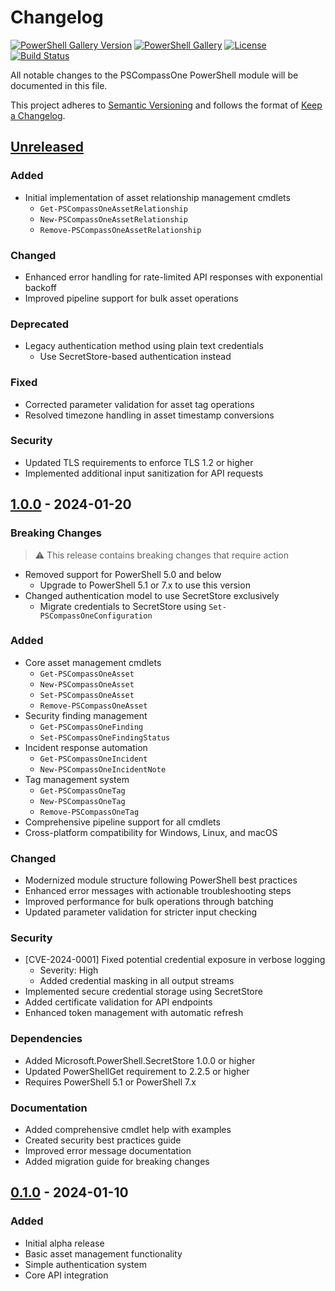 # Changelog

[![PowerShell Gallery Version](https://img.shields.io/powershellgallery/v/PSCompassOne)](https://www.powershellgallery.com/packages/PSCompassOne)
[![PowerShell Gallery](https://img.shields.io/powershellgallery/dt/PSCompassOne)](https://www.powershellgallery.com/packages/PSCompassOne)
[![License](https://img.shields.io/github/license/blackpoint/pscompassone)](LICENSE)
[![Build Status](https://img.shields.io/github/workflow/status/blackpoint/pscompassone/CI)](https://github.com/blackpoint/pscompassone/actions)

All notable changes to the PSCompassOne PowerShell module will be documented in this file.

This project adheres to [Semantic Versioning](https://semver.org/spec/v2.0.0.html) and follows the format of [Keep a Changelog](https://keepachangelog.com/en/1.0.0/).

## [Unreleased]

### Added
- Initial implementation of asset relationship management cmdlets
  - `Get-PSCompassOneAssetRelationship`
  - `New-PSCompassOneAssetRelationship`
  - `Remove-PSCompassOneAssetRelationship`

### Changed
- Enhanced error handling for rate-limited API responses with exponential backoff
- Improved pipeline support for bulk asset operations

### Deprecated
- Legacy authentication method using plain text credentials
  - Use SecretStore-based authentication instead

### Fixed
- Corrected parameter validation for asset tag operations
- Resolved timezone handling in asset timestamp conversions

### Security
- Updated TLS requirements to enforce TLS 1.2 or higher
- Implemented additional input sanitization for API requests

## [1.0.0] - 2024-01-20

### Breaking Changes
> ⚠️ This release contains breaking changes that require action

- Removed support for PowerShell 5.0 and below
  - Upgrade to PowerShell 5.1 or 7.x to use this version
- Changed authentication model to use SecretStore exclusively
  - Migrate credentials to SecretStore using `Set-PSCompassOneConfiguration`

### Added
- Core asset management cmdlets
  - `Get-PSCompassOneAsset`
  - `New-PSCompassOneAsset`
  - `Set-PSCompassOneAsset`
  - `Remove-PSCompassOneAsset`
- Security finding management
  - `Get-PSCompassOneFinding`
  - `Set-PSCompassOneFindingStatus`
- Incident response automation
  - `Get-PSCompassOneIncident`
  - `New-PSCompassOneIncidentNote`
- Tag management system
  - `Get-PSCompassOneTag`
  - `New-PSCompassOneTag`
  - `Remove-PSCompassOneTag`
- Comprehensive pipeline support for all cmdlets
- Cross-platform compatibility for Windows, Linux, and macOS

### Changed
- Modernized module structure following PowerShell best practices
- Enhanced error messages with actionable troubleshooting steps
- Improved performance for bulk operations through batching
- Updated parameter validation for stricter input checking

### Security
- [CVE-2024-0001] Fixed potential credential exposure in verbose logging
  - Severity: High
  - Added credential masking in all output streams
- Implemented secure credential storage using SecretStore
- Added certificate validation for API endpoints
- Enhanced token management with automatic refresh

### Dependencies
- Added Microsoft.PowerShell.SecretStore 1.0.0 or higher
- Updated PowerShellGet requirement to 2.2.5 or higher
- Requires PowerShell 5.1 or PowerShell 7.x

### Documentation
- Added comprehensive cmdlet help with examples
- Created security best practices guide
- Improved error message documentation
- Added migration guide for breaking changes

## [0.1.0] - 2024-01-10

### Added
- Initial alpha release
- Basic asset management functionality
- Simple authentication system
- Core API integration

[Unreleased]: https://github.com/blackpoint/pscompassone/compare/v1.0.0...HEAD
[1.0.0]: https://github.com/blackpoint/pscompassone/compare/v0.1.0...v1.0.0
[0.1.0]: https://github.com/blackpoint/pscompassone/releases/tag/v0.1.0